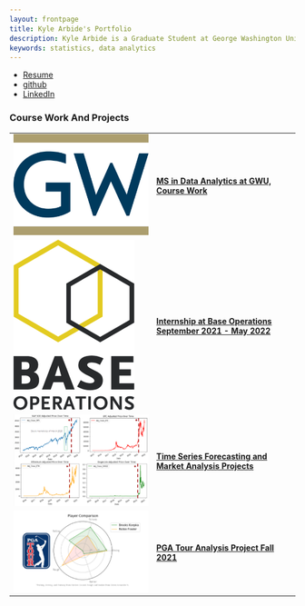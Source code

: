 ```yaml
---
layout: frontpage
title: Kyle Arbide's Portfolio
description: Kyle Arbide is a Graduate Student at George Washington University.
keywords: statistics, data analytics
---
```


<div class="navbar">
  <div class="navbar-inner">
      <ul class="nav">
          <li><a href="/assets/resume_cover_letters/RESUME_Arbide_Kyle_May_2022.pdf">Resume</a></li>
          <li><a href="https://github.com/kylearbide">github</a></li>
          <li><a href="https://www.linkedin.com/in/kyle-arbide/">LinkedIn</a></li>
      </ul>
  </div>
</div>

### <a name="Front Page"></a>Course Work And Projects

<table class="wide">
<tr>
  <td class="left">
    <a href="pages/courses.html">
        <img src="pages/icons16/GWLogoSized.png" alt="GW Data Analytics" title="GW Data Analytics"/>
    </a>
  </td>
  <td class="left">
    <a href="pages/courses.html">
      <h4 id="course_work_front_page" href="pages/courses.html">MS in Data Analytics at GWU, Course Work</h4>
    </a>
  </td>
</tr>
<tr>  
  <td class="left">
    <a href="pages/publpics/baseops.html">
        <img src="pages/icons16/BaseOpsLogoSized.png" alt="Base Operations" title="Base Operations"/>
    </a>
  </td>
  <td class="left">
    <a href="pages/publpics/baseops.html">
      <h4 id="base_ops_front_page">Internship at Base Operations      September 2021 - May 2022</h4>
    </a>
  </td>
</tr>
<tr>
  <td class="left">
    <a href="pages/publpics/CryptoTimeSeries.html">
       <img src="assets/CryptoFiles/Images/CryptoTimeSeriesNewSmall.png" alt="Crypto Time Series" title="Crypto Time Series"/>
    </a>
  </td>
  <td class="left">
    <a href="pages/publpics/CryptoTimeSeries.html">
      <h4 id="time_series_front_page">Time Series Forecasting and        Market Analysis Projects</h4>
    </a>
  </td>
</tr>
<tr>
  <td class="left">
    <a href="pages/publpics/GolfDataAnalysis.html">
        <img src="assets/PGAFiles/GolfSpiderSized.png" alt="PGA Analysis" title="PGA Analysis"/>
    </a>
  </td>
  <td class="left">
    <a href="pages/publpics/GolfDataAnalysis.html">
      <h4 id="PGA_front_page">PGA Tour Analysis Project Fall 2021</h4>
    </a>
  </td>
</tr>
</table>
<!--
<div class="navbar">
  <div class="navbar-inner">
      <ul class="nav">
          <li><a href="morefigs.html">see more figures</a></li>
      </ul>
  </div>
</div> -->
